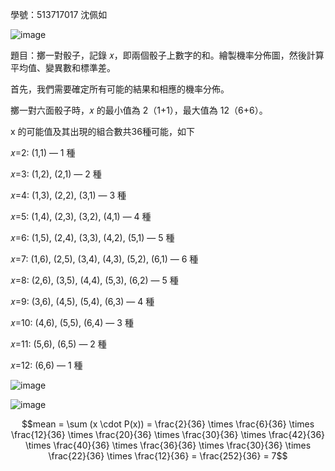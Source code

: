 學號：513717017 沈佩如

![image](https://github.com/user-attachments/assets/c22fd7a0-8355-4b5d-8e5f-aed35ab99d3c)

題目：擲一對骰子，記錄 𝑥，即兩個骰子上數字的和。繪製機率分佈圖，然後計算平均值、變異數和標準差。

首先，我們需要確定所有可能的結果和相應的機率分佈。

擲一對六面骰子時，𝑥 的最小值為 2（1+1），最大值為 12（6+6）。

x 的可能值及其出現的組合數共36種可能，如下

𝑥=2: (1,1) — 1 種

𝑥=3: (1,2), (2,1) — 2 種

𝑥=4: (1,3), (2,2), (3,1) — 3 種

𝑥=5: (1,4), (2,3), (3,2), (4,1) — 4 種

𝑥=6: (1,5), (2,4), (3,3), (4,2), (5,1) — 5 種

𝑥=7: (1,6), (2,5), (3,4), (4,3), (5,2), (6,1) — 6 種

𝑥=8: (2,6), (3,5), (4,4), (5,3), (6,2) — 5 種

𝑥=9: (3,6), (4,5), (5,4), (6,3) — 4 種

𝑥=10: (4,6), (5,5), (6,4) — 3 種

𝑥=11: (5,6), (6,5) — 2 種

𝑥=12: (6,6) — 1 種

![image](https://github.com/user-attachments/assets/5e71d265-c9c7-4181-9d8d-09368be16c40)

![image](https://github.com/user-attachments/assets/56bea4db-a465-4842-9fe4-ba5894f454b5)

$$mean = \sum (x \cdot P(x)) = \frac{2}{36} \times \frac{6}{36} \times \frac{12}{36} \times \frac{20}{36} \times \frac{30}{36} \times \frac{42}{36} \times \frac{40}{36} \times \frac{36}{36}  \times \frac{30}{36} \times \frac{22}{36} \times \frac{12}{36} = \frac{252}{36} = 7$$
